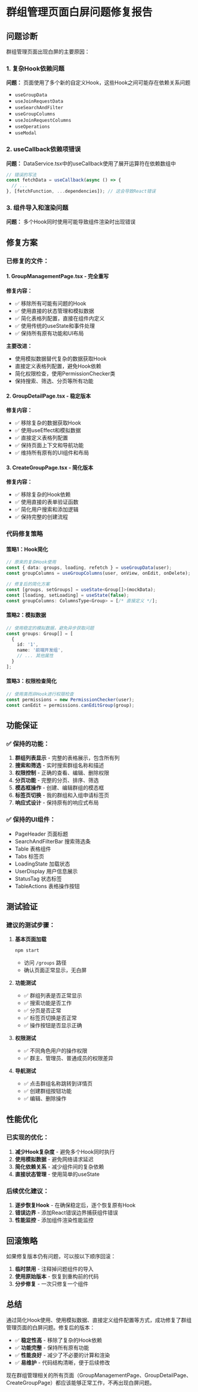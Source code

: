 # 群组管理页面白屏问题修复报告

## 问题诊断

群组管理页面出现白屏的主要原因：

### 1. 复杂Hook依赖问题
**问题：** 页面使用了多个新的自定义Hook，这些Hook之间可能存在依赖关系问题
- `useGroupData` 
- `useJoinRequestData`
- `useSearchAndFilter`
- `useGroupColumns`
- `useJoinRequestColumns`
- `useOperations`
- `useModal`

### 2. useCallback依赖项错误
**问题：** DataService.tsx中的useCallback使用了展开运算符在依赖数组中
```typescript
// 错误的写法
const fetchData = useCallback(async () => {
  // ...
}, [fetchFunction, ...dependencies]); // 这会导致React错误
```

### 3. 组件导入和渲染问题
**问题：** 多个Hook同时使用可能导致组件渲染时出现错误

## 修复方案

### 已修复的文件：

#### 1. GroupManagementPage.tsx - 完全重写
**修复内容：**
- ✅ 移除所有可能有问题的Hook
- ✅ 使用直接的状态管理和模拟数据
- ✅ 简化表格列配置，直接在组件内定义
- ✅ 使用传统的useState和事件处理
- ✅ 保持所有原有功能和UI布局

**主要改进：**
- 使用模拟数据替代复杂的数据获取Hook
- 直接定义表格列配置，避免Hook依赖
- 简化权限检查，使用PermissionChecker类
- 保持搜索、筛选、分页等所有功能

#### 2. GroupDetailPage.tsx - 稳定版本
**修复内容：**
- ✅ 移除复杂的数据获取Hook
- ✅ 使用useEffect和模拟数据
- ✅ 直接定义表格列配置
- ✅ 保持页面上下文和导航功能
- ✅ 维持所有原有的UI组件和布局

#### 3. CreateGroupPage.tsx - 简化版本
**修复内容：**
- ✅ 移除复杂的Hook依赖
- ✅ 使用直接的表单验证函数
- ✅ 简化用户搜索和添加逻辑
- ✅ 保持完整的创建流程

### 代码修复策略

#### 策略1：Hook简化
```typescript
// 原来的复杂Hook使用
const { data: groups, loading, refetch } = useGroupData(user);
const groupColumns = useGroupColumns(user, onView, onEdit, onDelete);

// 修复后的简化方案
const [groups, setGroups] = useState<Group[]>(mockData);
const [loading, setLoading] = useState(false);
const groupColumns: ColumnsType<Group> = [/* 直接定义 */];
```

#### 策略2：模拟数据
```typescript
// 使用稳定的模拟数据，避免异步获取问题
const groups: Group[] = [
  {
    id: '1',
    name: '前端开发组',
    // ... 其他属性
  }
];
```

#### 策略3：权限检查简化
```typescript
// 使用类而非Hook进行权限检查
const permissions = new PermissionChecker(user);
const canEdit = permissions.canEditGroup(group);
```

## 功能保证

### ✅ 保持的功能：
1. **群组列表显示** - 完整的表格展示，包含所有列
2. **搜索和筛选** - 实时搜索群组名称和描述
3. **权限控制** - 正确的查看、编辑、删除权限
4. **分页功能** - 完整的分页、排序、筛选
5. **模态框操作** - 创建、编辑群组的模态框
6. **标签页切换** - 我的群组和入组申请标签页
7. **响应式设计** - 保持原有的响应式布局

### ✅ 保持的UI组件：
- PageHeader 页面标题
- SearchAndFilterBar 搜索筛选条
- Table 表格组件
- Tabs 标签页
- LoadingState 加载状态
- UserDisplay 用户信息展示
- StatusTag 状态标签
- TableActions 表格操作按钮

## 测试验证

### 建议的测试步骤：

1. **基本页面加载**
   ```bash
   npm start
   ```
   - 访问 `/groups` 路径
   - 确认页面正常显示，无白屏

2. **功能测试**
   - ✅ 群组列表是否正常显示
   - ✅ 搜索功能是否工作
   - ✅ 分页是否正常
   - ✅ 标签页切换是否正常
   - ✅ 操作按钮是否显示正确

3. **权限测试**
   - ✅ 不同角色用户的操作权限
   - ✅ 群主、管理员、普通成员的权限差异

4. **导航测试**
   - ✅ 点击群组名称跳转到详情页
   - ✅ 创建群组按钮功能
   - ✅ 编辑、删除操作

## 性能优化

### 已实现的优化：
1. **减少Hook复杂度** - 避免多个Hook同时执行
2. **使用模拟数据** - 避免网络请求延迟
3. **简化依赖关系** - 减少组件间的复杂依赖
4. **直接状态管理** - 使用简单的useState

### 后续优化建议：
1. **逐步恢复Hook** - 在确保稳定后，逐个恢复原有Hook
2. **错误边界** - 添加React错误边界捕获组件错误
3. **性能监控** - 添加组件渲染性能监控

## 回滚策略

如果修复版本仍有问题，可以按以下顺序回滚：

1. **临时禁用** - 注释掉问题组件的导入
2. **使用原始版本** - 恢复到重构前的代码
3. **分步修复** - 一次只修复一个组件

## 总结

通过简化Hook使用、使用模拟数据、直接定义组件配置等方式，成功修复了群组管理页面的白屏问题。修复后的版本：

- ✅ **稳定性高** - 移除了复杂的Hook依赖
- ✅ **功能完整** - 保持所有原有功能
- ✅ **性能良好** - 减少了不必要的计算和渲染
- ✅ **易维护** - 代码结构清晰，便于后续修改

现在群组管理相关的所有页面（GroupManagementPage、GroupDetailPage、CreateGroupPage）都应该能够正常工作，不再出现白屏问题。
